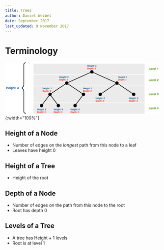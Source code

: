 ```yaml
---
title: Trees
author: Daniel Weibel
date: September 2017
last_updated: 9 November 2017
---
```


# Terminology

![Tree Terminology](assets/tree-terminology.svg){:width="100%"}

## Height of a Node

- Number of edges on the *longest* path from this node to a leaf
- Leaves have height 0

## Height of a Tree

- Height of the root

## Depth of a Node

- Number of edges on the path from this node to the root
- Root has depth 0

## Levels of a Tree

- A tree has Height + 1 levels
- Root is at level 1
